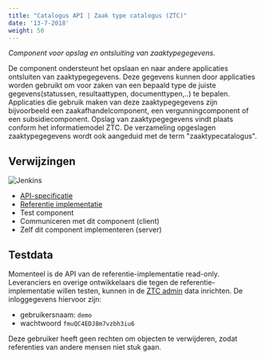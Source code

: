 ```yaml
---
title: "Catalogus API | Zaak type catalogus (ZTC)"
date: '13-7-2018'
weight: 50
---
```


*Component voor opslag en ontsluiting van zaaktypegegevens.*

De component ondersteunt het opslaan en naar andere applicaties ontsluiten van
zaaktypegegevens. Deze gegevens kunnen door applicaties worden gebruikt om voor
zaken van een bepaald type de juiste gegevens(statussen, resultaattypen,
  documenttypen,..) te bepalen. Applicaties die gebruik maken van deze
  zaaktypegegevens zijn bijvoorbeeld een zaakafhandelcomponent, een
  vergunningcomponent of een subsidiecomponent. Opslag van zaaktypegegevens
  vindt plaats conform het informatiemodel ZTC. De verzameling opgeslagen
  zaaktypegegevens wordt ook aangeduid met de term "zaaktypecatalogus".

## Verwijzingen

![Jenkins][jenkins]

* [API-specificatie](https://ref.tst.vng.cloud/ztc/api/v1/schema/)
* [Referentie implementatie](https://github.com/VNG-Realisatie/gemma-zaaktypecatalogus)
* Test component
* Communiceren met dit component (client)
* Zelf dit component implementeren (server)

## Testdata

Momenteel is de API van de referentie-implementatie read-only. Leveranciers en
overige ontwikkelaars die tegen de referentie-implementatie willen testen,
kunnen in de [ZTC admin][ztcadmin] data inrichten. De inloggegevens hiervoor
zijn:

* gebruikersnaam: `demo`
* wachtwoord `fmuQC4EDJ8m7vzbh3iu6`

Deze gebruiker heeft geen rechten om objecten te verwijderen, zodat referenties
van andere mensen niet stuk gaan.

[jenkins]: https://jenkins.nlx.io/buildStatus/icon?job=gemma-zaaktypecatalogus-stable
[ztcadmin]: https://ref.tst.vng.cloud/ztc/admin
